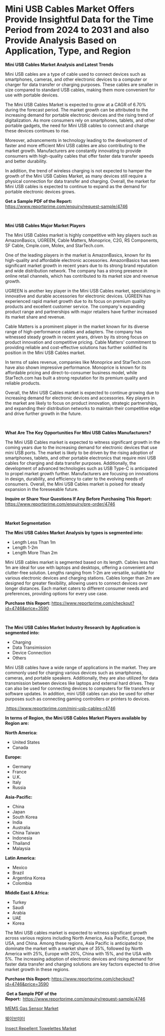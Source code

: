 <p><h1>Mini USB Cables Market Offers Provide Insightful Data for the Time Period from 2024 to 2031 and also Provide Analysis Based on Application, Type, and Region</h1></p><p><strong>Mini USB Cables Market Analysis and Latest Trends</strong></p>
<p><p>Mini USB cables are a type of cable used to connect devices such as smartphones, cameras, and other electronic devices to a computer or charger for data transfer or charging purposes. These cables are smaller in size compared to standard USB cables, making them more convenient for use with portable devices.</p><p>The Mini USB Cables Market is expected to grow at a CAGR of 6.70% during the forecast period. The market growth can be attributed to the increasing demand for portable electronic devices and the rising trend of digitalization. As more consumers rely on smartphones, tablets, and other portable gadgets, the need for Mini USB cables to connect and charge these devices continues to rise.</p><p>Moreover, advancements in technology leading to the development of faster and more efficient Mini USB cables are also contributing to the market growth. Manufacturers are constantly innovating to provide consumers with high-quality cables that offer faster data transfer speeds and better durability.</p><p>In addition, the trend of wireless charging is not expected to hamper the growth of the Mini USB Cables Market, as many devices still require a physical connection for data transfer and charging. Overall, the market for Mini USB cables is expected to continue to expand as the demand for portable electronic devices grows.</p></p>
<p><strong>Get a Sample PDF of the Report:&nbsp;</strong> <a href="https://www.reportprime.com/enquiry/request-sample/4746">https://www.reportprime.com/enquiry/request-sample/4746</a></p>
<p>&nbsp;</p>
<p><strong>Mini USB Cables Major Market Players</strong></p>
<p><p>The Mini USB Cables market is highly competitive with key players such as AmazonBasics, UGREEN, Cable Matters, Monoprice, C2G, RS Components, SF Cable, Cmple.com, Molex, and StarTech.com.</p><p>One of the leading players in the market is AmazonBasics, known for its high-quality and affordable electronic accessories. AmazonBasics has seen significant market growth in recent years due to its strong brand reputation and wide distribution network. The company has a strong presence in online retail channels, which has contributed to its market size and revenue growth.</p><p>UGREEN is another key player in the Mini USB Cables market, specializing in innovative and durable accessories for electronic devices. UGREEN has experienced rapid market growth due to its focus on premium quality products and excellent customer service. The company's expanding product range and partnerships with major retailers have further increased its market share and revenue.</p><p>Cable Matters is a prominent player in the market known for its diverse range of high-performance cables and adapters. The company has witnessed steady growth in recent years, driven by its strong focus on product innovation and competitive pricing. Cable Matters' commitment to providing reliable and cost-effective solutions has further solidified its position in the Mini USB Cables market.</p><p>In terms of sales revenue, companies like Monoprice and StarTech.com have also shown impressive performance. Monoprice is known for its affordable pricing and direct-to-consumer business model, while StarTech.com has built a strong reputation for its premium quality and reliable products.</p><p>Overall, the Mini USB Cables market is expected to continue growing due to increasing demand for electronic devices and accessories. Key players in the market are likely to focus on product innovation, strategic partnerships, and expanding their distribution networks to maintain their competitive edge and drive further growth in the future.</p></p>
<p>&nbsp;</p>
<p><strong>What Are The Key Opportunities For Mini USB Cables Manufacturers?</strong></p>
<p><p>The Mini USB Cables market is expected to witness significant growth in the coming years due to the increasing demand for electronic devices that use mini USB ports. The market is likely to be driven by the rising adoption of smartphones, tablets, and other portable electronics that require mini USB cables for charging and data transfer purposes. Additionally, the development of advanced technologies such as USB Type-C is anticipated to propel market growth further. Manufacturers are focusing on innovations in design, durability, and efficiency to cater to the evolving needs of consumers. Overall, the Mini USB Cables market is poised for steady expansion in the foreseeable future.</p></p>
<p><strong>Inquire or Share Your Questions If Any Before Purchasing This Report:</strong> <a href="https://www.reportprime.com/enquiry/pre-order/4746">https://www.reportprime.com/enquiry/pre-order/4746</a></p>
<p>&nbsp;</p>
<p><strong>Market Segmentation</strong></p>
<p><strong>The Mini USB Cables Market Analysis by types is segmented into:</strong></p>
<p><ul><li>Length Less Than 1m</li><li>Length 1-2m</li><li>Length More Than 2m</li></ul></p>
<p><p>Mini USB cables market is segmented based on its length. Cables less than 1m are ideal for use with laptops and desktops, offering a convenient and clutter-free solution. Lengths ranging from 1-2m are versatile, suitable for various electronic devices and charging stations. Cables longer than 2m are designed for greater flexibility, allowing users to connect devices over longer distances. Each market caters to different consumer needs and preferences, providing options for every use case.</p></p>
<p><strong>Purchase this Report:&nbsp;</strong><a href="https://www.reportprime.com/checkout?id=4746&price=3590">https://www.reportprime.com/checkout?id=4746&price=3590</a></p>
<p>&nbsp;</p>
<p><strong>The Mini USB Cables Market Industry Research by Application is segmented into:</strong></p>
<p><ul><li>Charging</li><li>Data Transimission</li><li>Device Connection</li><li>Others</li></ul></p>
<p><p>Mini USB cables have a wide range of applications in the market. They are commonly used for charging various devices such as smartphones, cameras, and portable speakers. Additionally, they are also utilized for data transmission between devices like laptops and external hard drives. They can also be used for connecting devices to computers for file transfers or software updates. In addition, mini USB cables can also be used for other purposes such as connecting gaming controllers or printers to devices.</p></p>
<p><a href="https://www.reportprime.com/mini-usb-cables-r4746">&nbsp;https://www.reportprime.com/mini-usb-cables-r4746</a></p>
<p><strong>In terms of Region, the Mini USB Cables Market Players available by Region are:</strong></p>
<p>
    <p> <strong> North America: </strong>
        <ul>
            <li>United States</li>
            <li>Canada</li>
        </ul>
        </p> 
    <p> <strong> Europe: </strong>
        <ul>
            <li>Germany</li>
            <li>France</li>
            <li>U.K.</li>
            <li>Italy</li>
            <li>Russia</li>
        </ul>
        </p> 
    <p> <strong> Asia-Pacific: </strong>
        <ul>
            <li>China</li>
            <li>Japan</li>
            <li>South Korea</li>
            <li>India</li>
            <li>Australia</li>
            <li>China Taiwan</li>
            <li>Indonesia</li>
            <li>Thailand</li>
            <li>Malaysia</li>
        </ul>
        </p> 
    <p> <strong> Latin America: </strong>
        <ul>
            <li>Mexico</li>
            <li>Brazil</li>
            <li>Argentina Korea</li>
            <li>Colombia</li>
        </ul>
        </p> 
    <p> <strong> Middle East & Africa: </strong>
        <ul>
            <li>Turkey</li>
            <li>Saudi</li>
            <li>Arabia</li>
            <li>UAE</li>
            <li>Korea</li>
        </ul>
    </p>
    </p>
<p><p>The Mini USB cables market is expected to witness significant growth across various regions including North America, Asia Pacific, Europe, the USA, and China. Among these regions, Asia Pacific is anticipated to dominate the market with a market share of 35%, followed by North America with 25%, Europe with 20%, China with 15%, and the USA with 5%. The increasing adoption of electronic devices and rising demand for faster data transfer and charging solutions are key factors expected to drive market growth in these regions.</p></p>
<p><strong>Purchase this Report: </strong><a href="https://www.reportprime.com/checkout?id=4746&price=3590">https://www.reportprime.com/checkout?id=4746&price=3590</a></p>
<p>&nbsp;<strong>Get a Sample PDF of the Report:&nbsp;&nbsp;</strong><a href="https://www.reportprime.com/enquiry/request-sample/4746">https://www.reportprime.com/enquiry/request-sample/4746</a></p>
<p><strong></strong></p>
<p><p><a href="https://github.com/NorbertYates/Market-Research-Report-List-5/blob/main/mems-gas-sensor-market.md">MEMS Gas Sensor Market</a></p><p><a href="https://github.com/jntpkh496620/Market-Research-Report-List-2/blob/main/503203370168.md">웨이브미터</a></p><p><a href="https://issuu.com/reportprime-2/docs/insect-repellent-towelettes-market-size-2030.pptx">Insect Repellent Towelettes Market</a></p></p>